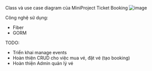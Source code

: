 Class và use case diagram của MiniProject Ticket Booking 
![image](https://github.com/user-attachments/assets/8bbbe082-836b-434d-9317-8d00a66f67da)

Công nghệ sử dụng:

- Fiber
- GORM

TODO:

- Triển khai manage events
- Hoàn thiện CRUD cho việc mua vé, đặt vé (tạo booking)
- Hoàn thiện Admin quản lý vé
